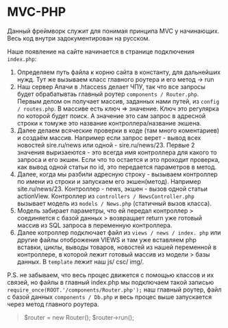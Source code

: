 # MVC-PHP 

Данный фреймворк служит для понимая принципа MVC у начинающих. Весь код внутри задокументирован на русском.

Наше появление на сайте начинается в странице подключения `index.php`:
1. Определяем путь файла к корню сайта в константу, для дальнейших нужд. Тут же вызываем класс главного роутера и его метод -> run
2. Наш сервер Апачи в .htaccess делает ЧПУ, так что все запросы будет обрабатывтаь главный роутер `components / Router.php`. Первым делом он получает массив, заданных нами путей, из `config / routes.php`. В массиве есть ключ => значение. Ключ это регулярка по которой будет поиск. А значение это сам запрос в адресной строки к томуже это название контроллера/название экшена.
3. Далее делаем всяческие проверки в коде (там много коментариев) и создаём массив. Например если запрос верет - вывод всех новостей sire.ru/news  или одной  - sire.ru/news/23. Первые 2 значения выризаеются - это всегда имя контроллера для какого то запроса и его экшен. Если что то остается и это проходит проверка, как вывод одной статьи по id, это передается параметров в метод.
4. Далее, когда мы разбили адресную строку - вызываем контроллер по имени из строки и запускаем его экшен(метод). Например site.ru/news/23. Контроллер - news, экшен - вызов одной статьи actionView. Контроллер из `controllers / NewsController.php` вызывает модель из `models / News.php` (статичный вызов класса).
5. Модель забирает параметры, что ей передал контроллер > соединяется с базой данных > возвращает return уже готовый массив из SQL запроса в переменную контроллера.
6. Далее котроллер подключает файл из `views / news / index. php` или другие файлы отоброжения VIEWS и там уже вставляем php вставки, циклы, выводы товаров, новостей из нашей переменной в контроллере, в которой лежит готовый массив из модели > базы данных. В `template` лежит наш js/ csc/ img/.

P.S. не забываем, что весь процес движется с помощью классов и их связей, но файлы в главный index.php мы подключаем такой записью `require_once(ROOT.'/components/Router.php');` наш главный роутер, файл с базой данных `components / Db.php` и весь процес выше запускается через метод главного роутера. 
>$router = new Router();
>$router->run();
